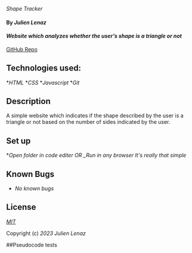 _Shape Tracker_
#### By _Julien Lenaz_
#### _Website which analyzes whether the user's shape is a triangle or not_
[GitHub Repo](https://github.com/julienlen/shape-tracker)
## Technologies used:
*_HTML_
*_CSS_
*_Javascript_
*_Git_

## Description
A simple website which indicates if the shape described by the user is a triangle or not based on the number of sides indicated by the user. 
## Set up
*_Open folder in code editer OR_
*_Run in any browser*
_It's really that simple_

## Known Bugs
* _No known bugs_

## License

_[MIT](https://choosealicense.com/licenses/mit/)_

Copyright (c) _2023_ _Julien Lenaz_ 

##Pseudocode tests
